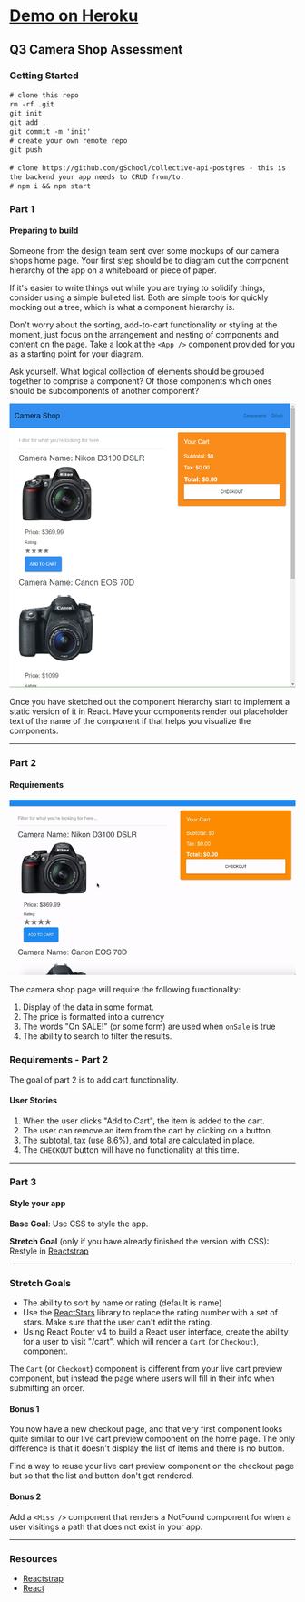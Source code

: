 # [Demo on Heroku](https://camera-store-mw.herokuapp.com/)

## Q3 Camera Shop Assessment

### Getting Started

```
# clone this repo
rm -rf .git
git init
git add .
git commit -m 'init'
# create your own remote repo
git push

# clone https://github.com/gSchool/collective-api-postgres - this is the backend your app needs to CRUD from/to.
# npm i && npm start
```


### Part 1

#### Preparing to build

Someone from the design team sent over some mockups of our camera shops home page.
Your first step should be to diagram out the component hierarchy of the app on a whiteboard or piece of paper.

If it's easier to write things out while you are trying to solidify things, consider using a simple bulleted list. Both are simple tools for quickly mocking out a tree, which is what a component hierarchy is.

Don't worry about the sorting, add-to-cart functionality or styling at the moment,
just focus on the arrangement and nesting of components and content on the page.
Take a look at the `<App />` component provided for you as a starting point for your diagram.

Ask yourself. What logical collection of elements should be grouped together to comprise a component?
Of those components which ones should be subcomponents of another component?

![Mock Up](overview-photo.PNG)

Once you have sketched out the component hierarchy start to implement a static version of it in React.
Have your components render out placeholder text of the name of the component if that helps you visualize the components.

<hr />

### Part 2

#### Requirements

![Camera Shop Example](base-gif.gif)

The camera shop page will require the following functionality:

1. Display of the data in some format.
1. The price is formatted into a currency
1. The words "On SALE!" (or some form) are used when `onSale` is true
1. The ability to search to filter the results.

### Requirements - Part 2

The goal of part 2 is to add cart functionality.

#### User Stories

1. When the user clicks "Add to Cart", the item is added to the cart.
1. The user can remove an item from the cart by clicking on a button.
1. The subtotal, tax (use 8.6%), and total are calculated in place.
1. The `CHECKOUT` button will have no functionality at this time.

<hr />

### Part 3

#### Style your app

**Base Goal**: Use CSS to style the app.

**Stretch Goal** (only if you have already finished the version with CSS): Restyle in [Reactstrap](https://reactstrap.github.io/)

<hr />

### Stretch Goals

- The ability to sort by name or rating (default is name)
- Use the [ReactStars](https://www.npmjs.com/package/react-stars) library to replace the rating number with a set of stars. Make sure that the user can't edit the rating.
- Using React Router v4 to build a React user interface, create the ability for a user to visit "/cart", which will render a `Cart` (or `Checkout`), component.

The `Cart` (or `Checkout`) component is different from your live cart preview component, but instead the page where users will fill in their info when submitting an order.

#### Bonus 1

You now have a new checkout page, and that very first component looks quite similar to our live cart preview component on the home page.
The only difference is that it doesn't display the list of items and there is no button.

Find a way to reuse your live cart preview component on the checkout page but so that the list and button don't get rendered.

#### Bonus 2

Add a `<Miss />` component that renders a NotFound component for when a user visitings a path that does not exist in your app.

<hr />

### Resources

- [Reactstrap](https://reactstrap.github.io/)
- [React](https://facebook.github.io/react/)
